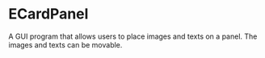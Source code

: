 # ECardPanel

A GUI program that allows users to place images and texts on a panel. The images and texts can be movable. 

